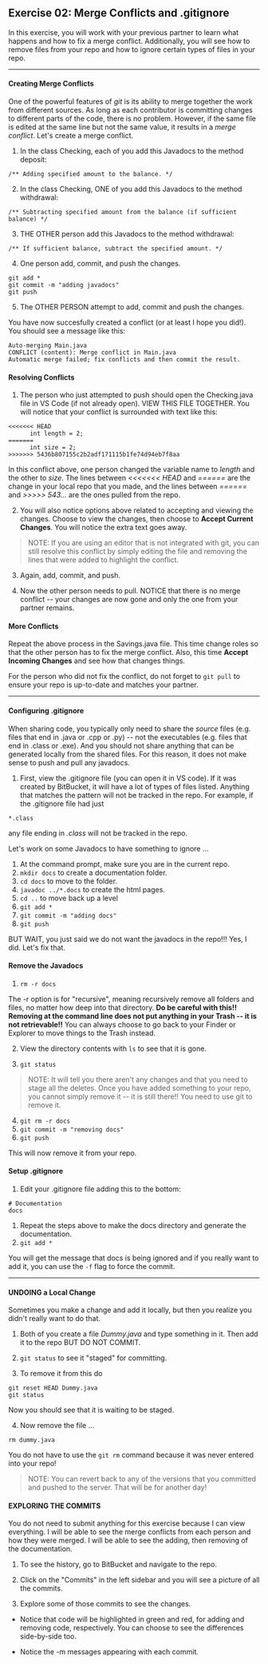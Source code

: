 ## Exercise 02: Merge Conflicts and .gitignore

In this exercise, you will work with your previous partner to learn what happens and how to fix a merge conflict. Additionally, you will see how to remove files from your repo and how to ignore certain types of files in your repo.

<hr>

#### Creating Merge Conflicts

One of the powerful features of _git_ is its ability to merge together the work from different sources. As long as each contributor is committing changes to different parts of the code, there is no problem. However, if the same file is edited at the same line but not the same value, it results in a _merge conflict_. Let's create a merge conflict.

1. In the class Checking, each of you add this Javadocs to the method deposit:
  ```
  /** Adding specified amount to the balance. */
  ```
2. In the class Checking, ONE of you add this Javadocs to the method withdrawal:
  ```
  /** Subtracting specified amount from the balance (if sufficient balance) */
  ```
3. THE OTHER person add this Javadocs to the method withdrawal:
  ```
  /** If sufficient balance, subtract the specified amount. */
  ```
4. One person add, commit, and push the changes.
  ```
  git add *
  git commit -m "adding javadocs"
  git push
  ```

5. The OTHER PERSON attempt to add, commit and push the changes.

You have now succesfully created a conflict (or at least I hope you did!). You should see a message like this:

```
Auto-merging Main.java
CONFLICT (content): Merge conflict in Main.java
Automatic merge failed; fix conflicts and then commit the result.
```

#### Resolving Conflicts

1. The person who just attempted to push should open the Checking.java file in VS Code (if not already open). VIEW THIS FILE TOGETHER. You will notice that your conflict is surrounded with text like this:

```
<<<<<<< HEAD                                                                    
      int length = 2;                                                           
=======                                                                         
      int size = 2;                                                             
>>>>>>> 5436b807155c2b2adf171115b1fe74d94eb7f8aa 
```

In this conflict above, one person changed the variable name to _length_ and the other to _size_. The lines between _<<<<<<< HEAD_  and _======_ are the change in your local repo that you made, and the lines between _======_ and _>>>>> 543..._ are the ones pulled from the repo.

2. You will also notice options above related to accepting and viewing the changes. Choose to view the changes, then choose to **Accept Current Changes**. You will notice the extra text goes away.

> NOTE: If you are using an editor that is not integrated with git, you can still resolve this conflict by simply editing the file and removing the lines that were added to highlight the conflict.

3. Again, add, commit, and push.

4. Now the other person needs to pull. NOTICE that there is no merge conflict -- your changes are now gone and only the one from your partner remains.

#### More Conflicts

Repeat the above process in the Savings.java file. This time change roles so that the other person has to fix the merge conflict. Also, this time **Accept Incoming Changes** and see how that changes things.

For the person who did not fix the conflict, do not forget to `git pull` to ensure your repo is up-to-date and matches your partner.

<hr>

#### Configuring .gitignore

When sharing code, you typically only need to share the _source_ files (e.g. files that end in .java or .cpp or .py) -- not the executables (e.g. files that end in .class or .exe). And you should not share anything that can be generated locally from the shared files. For this reason, it does not make sense to push and pull any javadocs. 

1. First, view the .gitignore file (you can open it in VS code). If it was created by BitBucket, it will have a lot of types of files listed. Anything that matches the pattern will not be tracked in the repo. For example, if the .gitignore file had just 

```
*.class
```
any file ending in _.class_ will not be tracked in the repo.

Let's work on some Javadocs to have something to ignore ...

1. At the command prompt, make sure you are in the current repo.
1. `mkdir docs` to create a documentation folder.
1. `cd docs` to move to the folder.
1. `javadoc ../*.docs` to create the html pages.
1. `cd ..` to move back up a level
1. `git add *`
1. `git commit -m "adding docs"`
1. `git push`

BUT WAIT, you just said we do not want the javadocs in the repo!!! Yes, I did. Let's fix that.

#### Remove the Javadocs

1. `rm -r docs`

The -r option is for "recursive", meaning recursively remove all folders and files, no matter how deep into that directory. **Do be careful with this!! Removing at the command line does not put anything in your Trash -- it is not retrievable!!** You can always choose to go back to your Finder or Explorer to move things to the Trash instead.

2. View the directory contents with `ls` to see that it is gone.

3. `git status`

> NOTE: It will tell you there aren't any changes and that you need to stage all the deletes. Once you have added something to your repo, you cannot simply remove it -- it is still there!! You need to use git to remove it.

4. `git rm -r docs`
5. `git commit -m "removing docs"`
6. `git push`

This will now remove it from your repo. 

#### Setup .gitignore

1. Edit your .gitignore file adding this to the bottom:
  ```
  # Documentation
  docs
  ```
1. Repeat the steps above to make the docs directory and generate the documentation.
1. `git add *`

You will get the message that docs is being ignored and if you really want to add it, you can use the `-f` flag to force the commit.

<hr>

#### UNDOING a Local Change

Sometimes you make a change and add it locally, but then you realize you didn't really want to do that. 

1. Both of you create a file _Dummy.java_ and type something in it. Then add it to the repo BUT DO NOT COMMIT.

2. `git status` to see it "staged" for committing. 

3. To remove it from this do 
```
git reset HEAD Dummy.java
git status
```

Now you should see that it is waiting to be staged. 

4. Now remove the file ...
```
rm dummy.java
```

You do not have to use the `git rm` command because it was never entered into your repo!

> NOTE: You can revert back to any of the versions that you committed and pushed to the server. That will be for another day!


#### EXPLORING THE COMMITS

You do not need to submit anything for this exercise because I can view everything. I will be able to see the merge conflicts from each person and how they were merged. I will be able to see the adding, then removing of the documentation.

1. To see the history, go to BitBucket and navigate to the repo. 

2. Click on the "Commits" in the left sidebar and you will see a picture of all the commits. 

3. Explore some of those commits to see the changes. 

- Notice that code will be highlighted in green and red, for adding and removing code, respectively. You can choose to see the differences side-by-side too.

- Notice the -m messages appearing with each commit.
